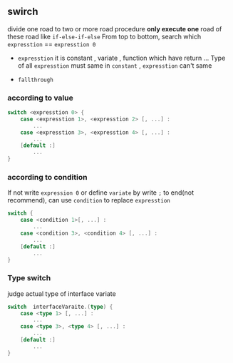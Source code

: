 ##  swirch
divide one road to two or more road
procedure **only execute one** road of these road
like `if-else-if-else` 
From top to bottom, search which `expresstion` == `expresstion 0` 

* `expresstion` 
it is constant , variate , function which have return ...
Type of all `expresstion` must same
in `constant` , `expresstion` can't same

* `fallthrough` 



###   according to value
```go
switch <expresstion 0> {
	case <expresstion 1>, <expresstion 2> [, ...] :
		...
	case <expresstion 3>, <expresstion 4> [, ...] :
		...
	[default :]
		...
}
```



###   according to condition
If not write `expression 0`   or define `variate` by write `;` to end(not recommend), can use `condition` to replace `expresstion`
```go
switch {
	case <condition 1>[, ...] :
		...
	case <condition 3>, <condition 4> [, ...] :
		...
	[default :]
		...
}
```



###   Type switch
judge actual type of interface variate
```go
switch 	interfaceVaraite.(type) {
	case <type 1> [, ...] :
		...
	case <type 3>, <type 4> [, ...] :
		...
	[default :]
		...
}
```

